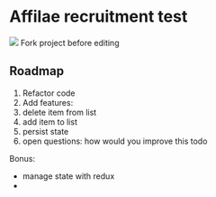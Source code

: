 # Affilae recruitment test

![](https://affilae.com/wp-content/themes/affilae/assets/images/logo-square.png)
Fork project before editing

## Roadmap

1. Refactor code
2. Add features:
3. delete item from list
4. add item to list
5. persist state
6. open questions: how would you improve this todo

Bonus:

- manage state with redux
-
